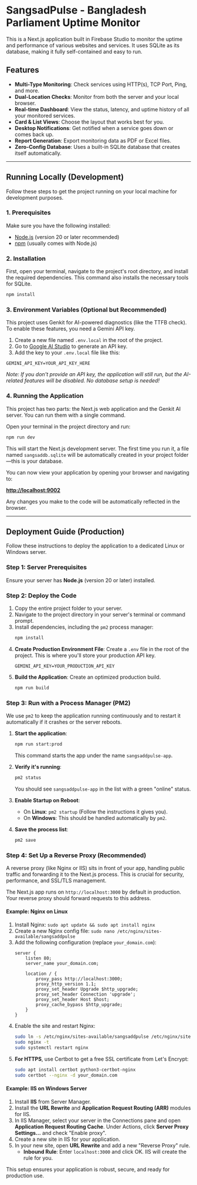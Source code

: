 # SangsadPulse - Bangladesh Parliament Uptime Monitor

This is a Next.js application built in Firebase Studio to monitor the uptime and performance of various websites and services. It uses SQLite as its database, making it fully self-contained and easy to run.

## Features

*   **Multi-Type Monitoring**: Check services using HTTP(s), TCP Port, Ping, and more.
*   **Dual-Location Checks**: Monitor from both the server and your local browser.
*   **Real-time Dashboard**: View the status, latency, and uptime history of all your monitored services.
*   **Card & List Views**: Choose the layout that works best for you.
*   **Desktop Notifications**: Get notified when a service goes down or comes back up.
*   **Report Generation**: Export monitoring data as PDF or Excel files.
*   **Zero-Config Database**: Uses a built-in SQLite database that creates itself automatically.

---

## Running Locally (Development)

Follow these steps to get the project running on your local machine for development purposes.

### 1. Prerequisites

Make sure you have the following installed:
*   [Node.js](https://nodejs.org/) (version 20 or later recommended)
*   [npm](https://www.npmjs.com/) (usually comes with Node.js)

### 2. Installation

First, open your terminal, navigate to the project's root directory, and install the required dependencies. This command also installs the necessary tools for SQLite.

```bash
npm install
```

### 3. Environment Variables (Optional but Recommended)

This project uses Genkit for AI-powered diagnostics (like the TTFB check). To enable these features, you need a Gemini API key.

1.  Create a new file named `.env.local` in the root of the project.
2.  Go to [Google AI Studio](https://aistudio.google.com/app/apikey) to generate an API key.
3.  Add the key to your `.env.local` file like this:

```
GEMINI_API_KEY=YOUR_API_KEY_HERE
```
_Note: If you don't provide an API key, the application will still run, but the AI-related features will be disabled. No database setup is needed!_

### 4. Running the Application

This project has two parts: the Next.js web application and the Genkit AI server. You can run them with a single command.

Open your terminal in the project directory and run:

```bash
npm run dev
```

This will start the Next.js development server. The first time you run it, a file named `sangsaddb.sqlite` will be automatically created in your project folder—this is your database.

You can now view your application by opening your browser and navigating to:

**[http://localhost:9002](http://localhost:9002)**

Any changes you make to the code will be automatically reflected in the browser.

---

## Deployment Guide (Production)

Follow these instructions to deploy the application to a dedicated Linux or Windows server.

### Step 1: Server Prerequisites

Ensure your server has **Node.js** (version 20 or later) installed.

### Step 2: Deploy the Code

1.  Copy the entire project folder to your server.
2.  Navigate to the project directory in your server's terminal or command prompt.
3.  Install dependencies, including the `pm2` process manager:
    ```bash
    npm install
    ```
4.  **Create Production Environment File**: Create a `.env` file in the root of the project. This is where you'll store your production API key.
    ```
    GEMINI_API_KEY=YOUR_PRODUCTION_API_KEY
    ```
5.  **Build the Application**: Create an optimized production build.
    ```bash
    npm run build
    ```

### Step 3: Run with a Process Manager (PM2)

We use `pm2` to keep the application running continuously and to restart it automatically if it crashes or the server reboots.

1.  **Start the application**:
    ```bash
    npm run start:prod
    ```
    This command starts the app under the name `sangsaddpulse-app`.

2.  **Verify it's running**:
    ```bash
    pm2 status
    ```
    You should see `sangsaddpulse-app` in the list with a green "online" status.

3.  **Enable Startup on Reboot**:
    *   On **Linux**: `pm2 startup` (Follow the instructions it gives you).
    *   On **Windows**: This should be handled automatically by `pm2`.

4.  **Save the process list**:
    ```bash
    pm2 save
    ```

### Step 4: Set Up a Reverse Proxy (Recommended)

A reverse proxy (like Nginx or IIS) sits in front of your app, handling public traffic and forwarding it to the Next.js process. This is crucial for security, performance, and SSL/TLS management.

The Next.js app runs on `http://localhost:3000` by default in production. Your reverse proxy should forward requests to this address.

#### Example: Nginx on Linux

1.  Install Nginx: `sudo apt update && sudo apt install nginx`
2.  Create a new Nginx config file: `sudo nano /etc/nginx/sites-available/sangsaddpulse`
3.  Add the following configuration (replace `your_domain.com`):
    ```nginx
    server {
        listen 80;
        server_name your_domain.com;

        location / {
            proxy_pass http://localhost:3000;
            proxy_http_version 1.1;
            proxy_set_header Upgrade $http_upgrade;
            proxy_set_header Connection 'upgrade';
            proxy_set_header Host $host;
            proxy_cache_bypass $http_upgrade;
        }
    }
    ```
4.  Enable the site and restart Nginx:
    ```bash
    sudo ln -s /etc/nginx/sites-available/sangsaddpulse /etc/nginx/sites-enabled/
    sudo nginx -t
    sudo systemctl restart nginx
    ```
5.  **For HTTPS**, use Certbot to get a free SSL certificate from Let's Encrypt:
    ```bash
    sudo apt install certbot python3-certbot-nginx
    sudo certbot --nginx -d your_domain.com
    ```

#### Example: IIS on Windows Server

1.  Install **IIS** from Server Manager.
2.  Install the **URL Rewrite** and **Application Request Routing (ARR)** modules for IIS.
3.  In IIS Manager, select your server in the Connections pane and open **Application Request Routing Cache**. Under Actions, click **Server Proxy Settings...** and check "Enable proxy".
4.  Create a new site in IIS for your application.
5.  In your new site, open **URL Rewrite** and add a new "Reverse Proxy" rule.
    *   **Inbound Rule**: Enter `localhost:3000` and click OK. IIS will create the rule for you.

This setup ensures your application is robust, secure, and ready for production use.
